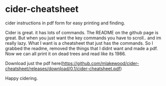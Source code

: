 # cider-cheatsheet
cider instructions in pdf form for easy printing and finding.

Cider is great. it has lots of commands. The README on the github page is great. But when you just want the key commands you have to scroll.. and im really lazy. What I want is a cheatsheet that just has the commands. So I grabbed the readme, removed the things that I didnt want and made a pdf. Now we can all print it on dead trees and read like its 1986.

Download just the pdf here(https://github.com/mlakewood/cider-cheatsheet/releases/download/0.1/cider-cheatsheet.pdf)

Happy cidering.
